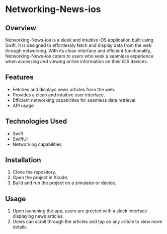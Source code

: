 # Networking-News-ios

## Overview
Networking-News-ios is a sleek and intuitive iOS application built using Swift. It is designed to effortlessly fetch and display data from the web through networking. With its clean interface and efficient functionality, Networking-News-ios caters to users who seek a seamless experience when accessing and viewing online information on their iOS devices.

## Features
- Fetches and displays news articles from the web.
- Provides a clean and intuitive user interface.
- Efficient networking capabilities for seamless data retrieval.
- API usage

## Technologies Used
- Swift
- SwiftUI
- Networking capabilities

## Installation
1. Clone the repository.
2. Open the project in Xcode.
3. Build and run the project on a simulator or device.

## Usage
1. Upon launching the app, users are greeted with a sleek interface displaying news articles.
2. Users can scroll through the articles and tap on any article to view more details.


